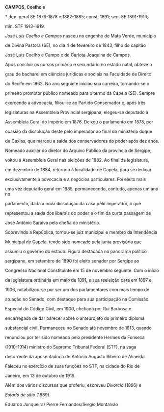 **CAMPOS, Coelho e**



\* dep. geral SE 1876-1878 e 1882-1885; const. 1891; sen. SE 1891-1913;

min. STF 1913-1919.



*José Luís Coelho e Campos* nasceu no engenho de Mata Verde, município

de Divina Pastora (SE), no dia 4 de fevereiro de 1843, filho do capitão

José Luís Coelho e Campo e de Carlota Joaquina de Campos.



Após concluir os cursos primário e secundário no estado natal, obteve o

grau de bacharel em ciências jurídicas e sociais na Faculdade de Direito

do Recife em 1862. No ano seguinte iniciou sua carreira, tornando-se o

primeiro promotor público nomeado para o termo da Capela (SE). Sempre

exercendo a advocacia, filiou-se ao Partido Conservador e, após três

legislaturas na Assembleia Provincial sergipana, elegeu-se deputado à

Assembleia Geral do Império em 1876. Deixou o parlamento em 1878, por

ocasião da dissolução deste pelo imperador ao final do ministério duque

de Caxias, que marcou a saída dos conservadores do poder após dez anos.



Nomeado auxiliar do diretor do Arquivo Público da província de Sergipe,

voltou à Assembleia Geral nas eleições de 1882. Ao final da legislatura,

em dezembro de 1884, retornou à localidade de Capela, para se dedicar

exclusivamente à advocacia e a negócios particulares. Foi eleito mais

uma vez deputado geral em 1885, permanecendo, contudo, apenas um ano no

parlamento, dada a nova dissolução da casa pelo imperador, o que

representou a saída dos liberais do poder e o fim da curta passagem de

José Antônio Saraiva pela chefia do ministério.



Sobrevindo a República, tornou-se juiz municipal e membro da Intendência

Municipal de Capela, tendo sido nomeado pela junta provisória que

assumiu o governo do estado. Figura destacada no panorama político

sergipano, em setembro de 1890 foi eleito senador por Sergipe ao

Congresso Nacional Constituinte em 15 de novembro seguinte. Com o início

da legislatura ordinária em maio de 1891, e sua reeleição para em 1897 e

1906, notabilizou-se por ser um dos parlamentares com mais tempo de

atuação no Senado, com destaque para sua participação na Comissão

Especial do Código Civil, em 1900, chefiada por Rui Barbosa e

encarregada de dar parecer sobre o anteprojeto do primeiro diploma

substancial civil. Permaneceu no Senado até novembro de 1913, quando

renunciou por ter sido nomeado pelo presidente Hermes da Fonseca

(1910-1914) ministro do Supremo Tribunal Federal (STF), na vaga

decorrente da aposentadoria de Antônio Augusto Ribeiro de Almeida.



Faleceu no exercício de suas funções no STF, na cidade do Rio de

Janeiro, em 13 de outubro de 1919.



Além dos vários discursos que proferiu, escreveu *Divórcio* (1896) e

*Estado de sítio* (1889).



Eduardo Junqueira/ Pierre Fernandes/Sergio Montalvão



